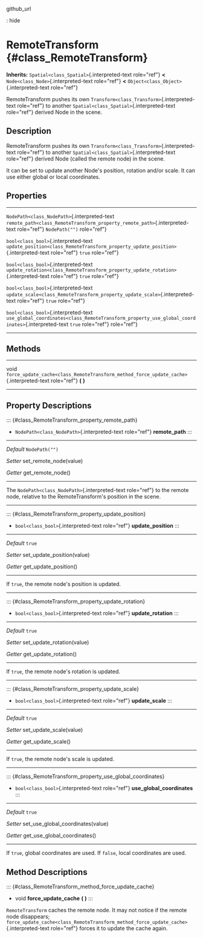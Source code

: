 github\_url

:   hide

RemoteTransform {#class_RemoteTransform}
===============

**Inherits:** `Spatial<class_Spatial>`{.interpreted-text role="ref"}
**\<** `Node<class_Node>`{.interpreted-text role="ref"} **\<**
`Object<class_Object>`{.interpreted-text role="ref"}

RemoteTransform pushes its own
`Transform<class_Transform>`{.interpreted-text role="ref"} to another
`Spatial<class_Spatial>`{.interpreted-text role="ref"} derived Node in
the scene.

Description
-----------

RemoteTransform pushes its own
`Transform<class_Transform>`{.interpreted-text role="ref"} to another
`Spatial<class_Spatial>`{.interpreted-text role="ref"} derived Node
(called the remote node) in the scene.

It can be set to update another Node\'s position, rotation and/or scale.
It can use either global or local coordinates.

Properties
----------

  ---------------------------------------------- --------------------------------------------------------------------------------------------------- ----------------
  `NodePath<class_NodePath>`{.interpreted-text   `remote_path<class_RemoteTransform_property_remote_path>`{.interpreted-text role="ref"}             `NodePath("")`
  role="ref"}                                                                                                                                        

  `bool<class_bool>`{.interpreted-text           `update_position<class_RemoteTransform_property_update_position>`{.interpreted-text role="ref"}     `true`
  role="ref"}                                                                                                                                        

  `bool<class_bool>`{.interpreted-text           `update_rotation<class_RemoteTransform_property_update_rotation>`{.interpreted-text role="ref"}     `true`
  role="ref"}                                                                                                                                        

  `bool<class_bool>`{.interpreted-text           `update_scale<class_RemoteTransform_property_update_scale>`{.interpreted-text role="ref"}           `true`
  role="ref"}                                                                                                                                        

  `bool<class_bool>`{.interpreted-text           `use_global_coordinates<class_RemoteTransform_property_use_global_coordinates>`{.interpreted-text   `true`
  role="ref"}                                    role="ref"}                                                                                         
  ---------------------------------------------- --------------------------------------------------------------------------------------------------- ----------------

Methods
-------

  ------ -----------------------------------------------------------------------------------------
  void   `force_update_cache<class_RemoteTransform_method_force_update_cache>`{.interpreted-text
         role="ref"} **(** **)**

  ------ -----------------------------------------------------------------------------------------

Property Descriptions
---------------------

::: {#class_RemoteTransform_property_remote_path}
-   `NodePath<class_NodePath>`{.interpreted-text role="ref"}
    **remote\_path**
:::

  ----------- --------------------------
  *Default*   `NodePath("")`

  *Setter*    set\_remote\_node(value)

  *Getter*    get\_remote\_node()
  ----------- --------------------------

The `NodePath<class_NodePath>`{.interpreted-text role="ref"} to the
remote node, relative to the RemoteTransform\'s position in the scene.

------------------------------------------------------------------------

::: {#class_RemoteTransform_property_update_position}
-   `bool<class_bool>`{.interpreted-text role="ref"}
    **update\_position**
:::

  ----------- ------------------------------
  *Default*   `true`

  *Setter*    set\_update\_position(value)

  *Getter*    get\_update\_position()
  ----------- ------------------------------

If `true`, the remote node\'s position is updated.

------------------------------------------------------------------------

::: {#class_RemoteTransform_property_update_rotation}
-   `bool<class_bool>`{.interpreted-text role="ref"}
    **update\_rotation**
:::

  ----------- ------------------------------
  *Default*   `true`

  *Setter*    set\_update\_rotation(value)

  *Getter*    get\_update\_rotation()
  ----------- ------------------------------

If `true`, the remote node\'s rotation is updated.

------------------------------------------------------------------------

::: {#class_RemoteTransform_property_update_scale}
-   `bool<class_bool>`{.interpreted-text role="ref"} **update\_scale**
:::

  ----------- ---------------------------
  *Default*   `true`

  *Setter*    set\_update\_scale(value)

  *Getter*    get\_update\_scale()
  ----------- ---------------------------

If `true`, the remote node\'s scale is updated.

------------------------------------------------------------------------

::: {#class_RemoteTransform_property_use_global_coordinates}
-   `bool<class_bool>`{.interpreted-text role="ref"}
    **use\_global\_coordinates**
:::

  ----------- --------------------------------------
  *Default*   `true`

  *Setter*    set\_use\_global\_coordinates(value)

  *Getter*    get\_use\_global\_coordinates()
  ----------- --------------------------------------

If `true`, global coordinates are used. If `false`, local coordinates
are used.

Method Descriptions
-------------------

::: {#class_RemoteTransform_method_force_update_cache}
-   void **force\_update\_cache** **(** **)**
:::

`RemoteTransform` caches the remote node. It may not notice if the
remote node disappears;
`force_update_cache<class_RemoteTransform_method_force_update_cache>`{.interpreted-text
role="ref"} forces it to update the cache again.

